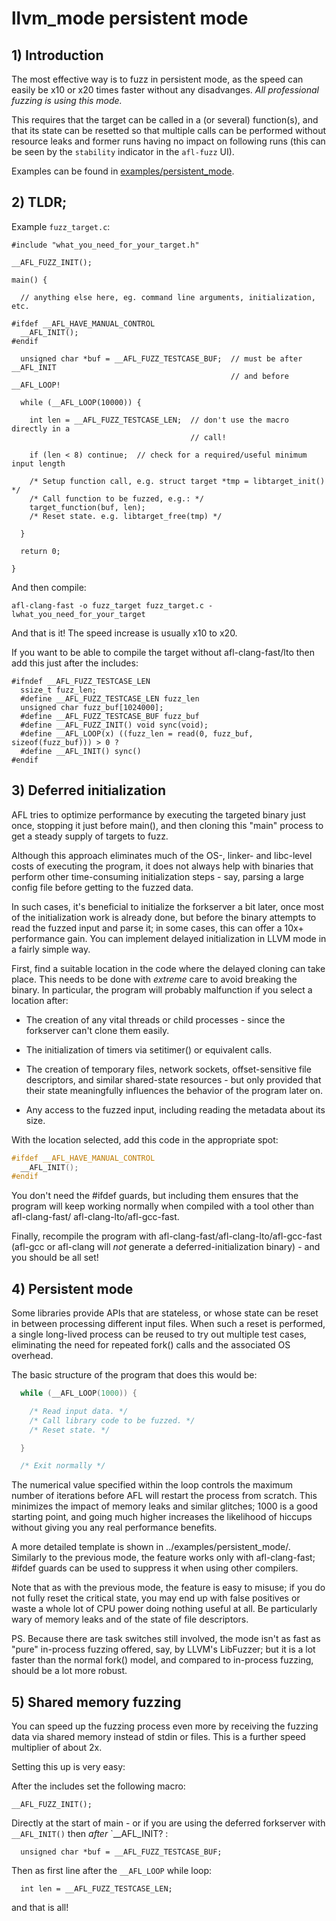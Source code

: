 # llvm_mode persistent mode

## 1) Introduction

The most effective way is to fuzz in persistent mode, as the speed can easily
be x10 or x20 times faster without any disadvanges.
*All professional fuzzing is using this mode.*

This requires that the target can be called in a (or several) function(s),
and that its state can be resetted so that multiple calls can be performed
without resource leaks and former runs having no impact on following runs
(this can be seen by the `stability` indicator in the `afl-fuzz` UI).

Examples can be found in [examples/persistent_mode](../examples/persistent_mode).

## 2) TLDR;

Example `fuzz_target.c`:
```
#include "what_you_need_for_your_target.h"

__AFL_FUZZ_INIT();

main() {

  // anything else here, eg. command line arguments, initialization, etc.

#ifdef __AFL_HAVE_MANUAL_CONTROL
  __AFL_INIT();
#endif

  unsigned char *buf = __AFL_FUZZ_TESTCASE_BUF;  // must be after __AFL_INIT
                                                 // and before __AFL_LOOP!

  while (__AFL_LOOP(10000)) {

    int len = __AFL_FUZZ_TESTCASE_LEN;  // don't use the macro directly in a
                                        // call!

    if (len < 8) continue;  // check for a required/useful minimum input length

    /* Setup function call, e.g. struct target *tmp = libtarget_init() */
    /* Call function to be fuzzed, e.g.: */
    target_function(buf, len);
    /* Reset state. e.g. libtarget_free(tmp) */

  }

  return 0;

}
```
And then compile:
```
afl-clang-fast -o fuzz_target fuzz_target.c -lwhat_you_need_for_your_target
```
And that is it!
The speed increase is usually x10 to x20.

If you want to be able to compile the target without afl-clang-fast/lto then
add this just after the includes:

```
#ifndef __AFL_FUZZ_TESTCASE_LEN
  ssize_t fuzz_len;
  #define __AFL_FUZZ_TESTCASE_LEN fuzz_len
  unsigned char fuzz_buf[1024000];
  #define __AFL_FUZZ_TESTCASE_BUF fuzz_buf
  #define __AFL_FUZZ_INIT() void sync(void);
  #define __AFL_LOOP(x) ((fuzz_len = read(0, fuzz_buf, sizeof(fuzz_buf))) > 0 ?
  #define __AFL_INIT() sync() 
#endif
```

## 3) Deferred initialization

AFL tries to optimize performance by executing the targeted binary just once,
stopping it just before main(), and then cloning this "main" process to get
a steady supply of targets to fuzz.

Although this approach eliminates much of the OS-, linker- and libc-level
costs of executing the program, it does not always help with binaries that
perform other time-consuming initialization steps - say, parsing a large config
file before getting to the fuzzed data.

In such cases, it's beneficial to initialize the forkserver a bit later, once
most of the initialization work is already done, but before the binary attempts
to read the fuzzed input and parse it; in some cases, this can offer a 10x+
performance gain. You can implement delayed initialization in LLVM mode in a
fairly simple way.

First, find a suitable location in the code where the delayed cloning can 
take place. This needs to be done with *extreme* care to avoid breaking the
binary. In particular, the program will probably malfunction if you select
a location after:

  - The creation of any vital threads or child processes - since the forkserver
    can't clone them easily.

  - The initialization of timers via setitimer() or equivalent calls.

  - The creation of temporary files, network sockets, offset-sensitive file
    descriptors, and similar shared-state resources - but only provided that
    their state meaningfully influences the behavior of the program later on.

  - Any access to the fuzzed input, including reading the metadata about its
    size.

With the location selected, add this code in the appropriate spot:

```c
#ifdef __AFL_HAVE_MANUAL_CONTROL
  __AFL_INIT();
#endif
```

You don't need the #ifdef guards, but including them ensures that the program
will keep working normally when compiled with a tool other than afl-clang-fast/
afl-clang-lto/afl-gcc-fast.

Finally, recompile the program with afl-clang-fast/afl-clang-lto/afl-gcc-fast
(afl-gcc or afl-clang will *not* generate a deferred-initialization binary) -
and you should be all set!


## 4) Persistent mode

Some libraries provide APIs that are stateless, or whose state can be reset in
between processing different input files. When such a reset is performed, a
single long-lived process can be reused to try out multiple test cases,
eliminating the need for repeated fork() calls and the associated OS overhead.

The basic structure of the program that does this would be:

```c
  while (__AFL_LOOP(1000)) {

    /* Read input data. */
    /* Call library code to be fuzzed. */
    /* Reset state. */

  }

  /* Exit normally */
```

The numerical value specified within the loop controls the maximum number
of iterations before AFL will restart the process from scratch. This minimizes
the impact of memory leaks and similar glitches; 1000 is a good starting point,
and going much higher increases the likelihood of hiccups without giving you
any real performance benefits.

A more detailed template is shown in ../examples/persistent_mode/.
Similarly to the previous mode, the feature works only with afl-clang-fast; #ifdef
guards can be used to suppress it when using other compilers.

Note that as with the previous mode, the feature is easy to misuse; if you
do not fully reset the critical state, you may end up with false positives or
waste a whole lot of CPU power doing nothing useful at all. Be particularly
wary of memory leaks and of the state of file descriptors.

PS. Because there are task switches still involved, the mode isn't as fast as
"pure" in-process fuzzing offered, say, by LLVM's LibFuzzer; but it is a lot
faster than the normal fork() model, and compared to in-process fuzzing,
should be a lot more robust.

## 5) Shared memory fuzzing

You can speed up the fuzzing process even more by receiving the fuzzing data
via shared memory instead of stdin or files.
This is a further speed multiplier of about 2x.

Setting this up is very easy:

After the includes set the following macro:

```
__AFL_FUZZ_INIT();
```
Directly at the start of main - or if you are using the deferred forkserver
with `__AFL_INIT()`  then *after* `__AFL_INIT? :
```
  unsigned char *buf = __AFL_FUZZ_TESTCASE_BUF;
```

Then as first line after the `__AFL_LOOP` while loop:
```
  int len = __AFL_FUZZ_TESTCASE_LEN;
```
and that is all!
